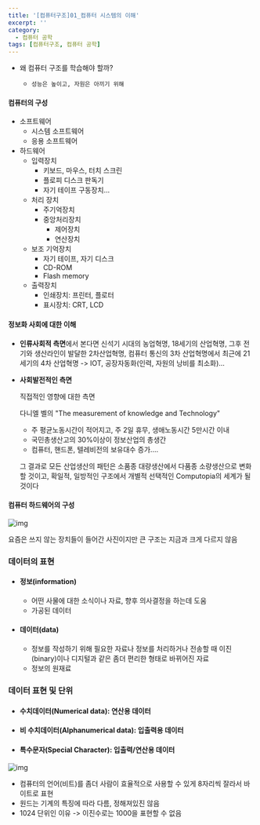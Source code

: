 ```yaml
---
title: '[컴퓨터구조]01_컴퓨터 시스템의 이해'
excerpt: ''
category:
  - 컴퓨터 공학
tags: [컴퓨터구조, 컴퓨터 공학]
---
```


- 왜 컴퓨터 구조를 학습해야 할까?
  -     성능은 높이고, 자원은 아끼기 위해

#### 컴퓨터의 구성

- 소프트웨어
  - 시스템 소프트웨어
  - 응용 소프트웨어
- 하드웨어
  - 입력장치
    - 키보드, 마우스, 터치 스크린
    - 플로피 디스크 판독기
    - 자기 테이프 구동장치...
  - 처리 장치
    - 주기억장치
    - 중앙처리장치
      - 제어장치
      - 연산장치
  - 보조 기억장치
    - 자기 테이프, 자기 디스크
    - CD-ROM
    - Flash memory
  - 출력장치
    - 인쇄장치: 프린터, 플로터
    - 표시장치: CRT, LCD

#### 정보화 사회에 대한 이해

- **인류사회적 측면**에서 본다면 신석기 시대의 농업혁명, 18세기의 산업혁명, 그후 전기와 생산라인이 발달한 2차산업혁명, 컴퓨터 통신의 3차 산업혁명에서 최근에 21세기의 4차 산업혁명 -> IOT, 공장자동화(인력, 자원의 낭비를 최소화)...

- **사회발전적인 측면**

  직접적인 영향에 대한 측면

  다니엘 벨의 "The measurement of knowledge and Technology"

  - 주 평균노동시간이 적어지고, 주 2일 휴무, 생애노동시간 5만시간 이내
  - 국민총생산고의 30%이상이 정보산업의 총생간
  - 컴퓨터, 핸드폰, 텔레비전의 보유대수 증가....

  그 결과로 모든 산업생산의 패턴은 소품종 대량생산에서 다품종 소량생산으로 변화할 것이고, 확일적, 일방적인 구조에서 개별적 선택적인 Computopia의 세계가 될 것이다

#### 컴퓨터 하드웨어의 구성

![img](https://blog.kakaocdn.net/dn/EMIXz/btq0c2qC9Y8/YDuIEMzk5CAKlraK1dFUhK/img.png)

요즘은 쓰지 않는 장치들이 들어간 사진이지만 큰 구조는 지금과 크게 다르지 않음

### 데이터의 표현

- #### 정보(information)

  - 어떤 사물에 대한 소식이나 자료, 향후 의사결정을 하는데 도움
  - 가공된 데이터

- #### 데이터(data)

  - 정보를 작성하기 위해 필요한 자료나 정보를 처리하거나 전송할 때 이진(binary)이나 디지털과 같은 좀더 편리한 형태로 바뀌어진 자료
  - 정보의 원재료

### 데이터 표현 및 단위

- #### 수치데이터(Numerical data): 연산용 데이터

- #### 비 수치데이터(Alphanumerical data): 입출력용 데이터

- #### 특수문자(Special Character): 입출력/연산용 데이터

![img](https://blog.kakaocdn.net/dn/eHNduk/btqZ6iOBAja/gtjEPKQDWtKkfHT905VeK1/img.png)

- 컴퓨터의 언어(비트)를 좀더 사람이 효율적으로 사용할 수 있게 8자리씩 잘라서 바이트로 표현
- 원드는 기계의 특징에 따라 다름, 정해져있진 않음
- 1024 단위인 이유 -> 이진수로는 1000을 표현할 수 없음
